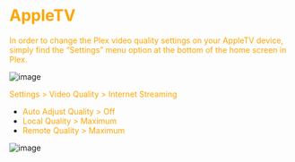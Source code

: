 # <span style="color:orange">AppleTV</span>
<span style="color:orange">In order to change the Plex video quality settings on your AppleTV device, simply find the “Settings” menu option at the bottom of the home screen in Plex.</span>

![image](https://mediaclients.wiki/client%20screen%20shots/appletv/wm-atvsettingsmu.png)

<span style="color:orange">Settings > Video Quality > Internet Streaming</span>

  * <span style="color:orange">Auto Adjust Quality > Off</span>
  * <span style="color:orange">Local Quality > Maximum</span>
  * <span style="color:orange">Remote Quality > Maximum</span>

![image](https://mediaclients.wiki/client%20screen%20shots/appletv/wm-atvqualitymu.png)
